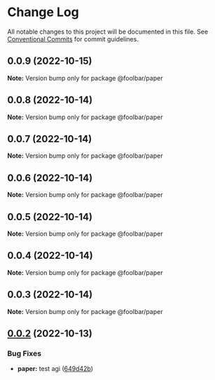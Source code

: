 # Change Log

All notable changes to this project will be documented in this file.
See [Conventional Commits](https://conventionalcommits.org) for commit guidelines.

## 0.0.9 (2022-10-15)

**Note:** Version bump only for package @foolbar/paper





## 0.0.8 (2022-10-14)

**Note:** Version bump only for package @foolbar/paper





## 0.0.7 (2022-10-14)

**Note:** Version bump only for package @foolbar/paper





## 0.0.6 (2022-10-14)

**Note:** Version bump only for package @foolbar/paper





## 0.0.5 (2022-10-14)

**Note:** Version bump only for package @foolbar/paper





## 0.0.4 (2022-10-14)

**Note:** Version bump only for package @foolbar/paper





## 0.0.3 (2022-10-14)

**Note:** Version bump only for package @foolbar/paper





## [0.0.2](https://github.com/foolsgoldbar/monorepo/compare/@foolbar/paper@0.0.1...@foolbar/paper@0.0.2) (2022-10-13)


### Bug Fixes

* **paper:** test agi ([649d42b](https://github.com/foolsgoldbar/monorepo/commit/649d42bdeb5c8970285fc75c060f12bb2ff7be3a))
